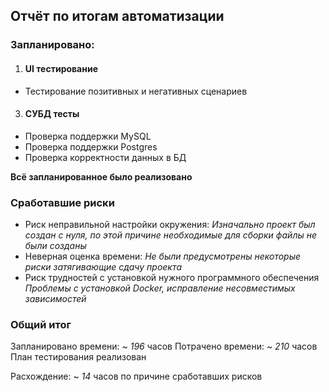 ## Отчёт по итогам автоматизации

### Запланировано:
1. #### UI тестирование

- Тестирование позитивных и негативных сценариев

3.  #### СУБД тесты

-   Проверка поддержки MySQL
-   Проверка поддержки Postgres
-   Проверка корректности данных в БД

**Всё запланированное было реализовано**

### Сработавшие риски

-   Риск неправильной настройки окружения:
    *Изначально проект был создан с нуля, по этой причине необходимые для сборки файлы не были созданы*
-   Неверная оценка времени:
    *Не были предусмотрены некоторые риски затягивающие сдачу проекта*
-  Риск трудностей с установкой нужного программного обеспечения
   *Проблемы с установкой Docker, исправление несовместимых зависимостей*

### Общий итог

Запланировано времени: ~ *196* часов
Потрачено времени: ~ *210* часов
План тестирования реализован

Расхождение: ~ *14* часов по причине сработавших рисков